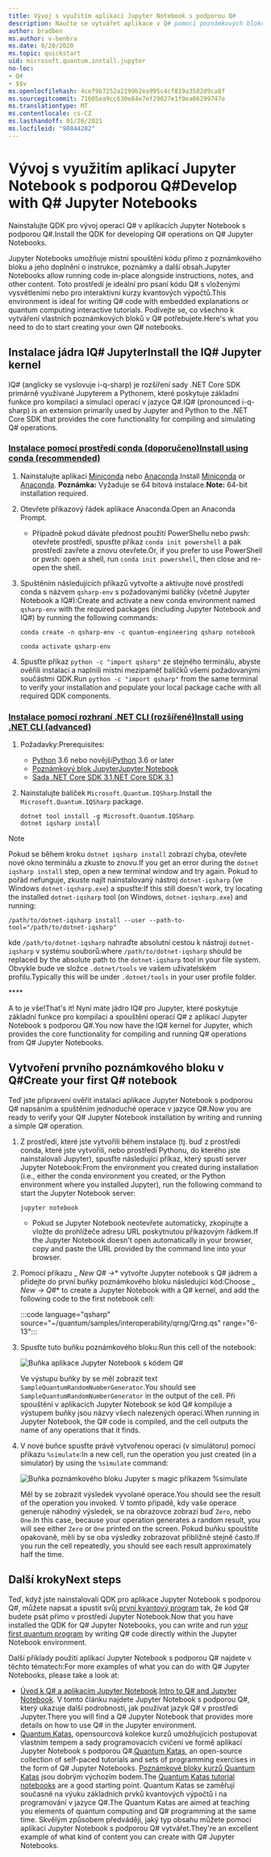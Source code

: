 ```yaml
---
title: Vývoj s využitím aplikací Jupyter Notebook s podporou Q#
description: Naučte se vytvářet aplikace v Q# pomocí poznámkových bloků Jupyter.
author: bradben
ms.author: v-benbra
ms.date: 8/20/2020
ms.topic: quickstart
uid: microsoft.quantum.install.jupyter
no-loc:
- Q#
- $$v
ms.openlocfilehash: 4cef9b7252a2199b2ea995c4cf819a3582d9ca8f
ms.sourcegitcommit: 71605ea9cc630e84e7ef29027e1f0ea06299747e
ms.translationtype: MT
ms.contentlocale: cs-CZ
ms.lasthandoff: 01/26/2021
ms.locfileid: "98844282"
---
```

# <a name="develop-with-no-locq-jupyter-notebooks"></a><span data-ttu-id="f3c69-103">Vývoj s využitím aplikací Jupyter Notebook s podporou Q#</span><span class="sxs-lookup"><span data-stu-id="f3c69-103">Develop with Q# Jupyter Notebooks</span></span>

<span data-ttu-id="f3c69-104">Nainstalujte QDK pro vývoj operací Q# v aplikacích Jupyter Notebook s podporou Q#.</span><span class="sxs-lookup"><span data-stu-id="f3c69-104">Install the QDK for developing Q# operations on Q# Jupyter Notebooks.</span></span>

<span data-ttu-id="f3c69-105">Jupyter Notebooks umožňuje místní spouštění kódu přímo z poznámkového bloku a jeho doplnění o instrukce, poznámky a další obsah.</span><span class="sxs-lookup"><span data-stu-id="f3c69-105">Jupyter Notebooks allow running code in-place alongside instructions, notes, and other content.</span></span> <span data-ttu-id="f3c69-106">Toto prostředí je ideální pro psaní kódu Q# s vloženými vysvětleními nebo pro interaktivní kurzy kvantových výpočtů.</span><span class="sxs-lookup"><span data-stu-id="f3c69-106">This environment is ideal for writing Q# code with embedded explanations or quantum computing interactive tutorials.</span></span> <span data-ttu-id="f3c69-107">Podívejte se, co všechno k vytváření vlastních poznámkových bloků v Q# potřebujete.</span><span class="sxs-lookup"><span data-stu-id="f3c69-107">Here's what you need to do to start creating your own Q# notebooks.</span></span>

## <a name="install-the-ino-locq-jupyter-kernel"></a><span data-ttu-id="f3c69-108">Instalace jádra IQ# Jupyter</span><span class="sxs-lookup"><span data-stu-id="f3c69-108">Install the IQ# Jupyter kernel</span></span>

<span data-ttu-id="f3c69-109">IQ# (anglicky se vyslovuje i-q-sharp) je rozšíření sady .NET Core SDK primárně využívané Jupyterem a Pythonem, které poskytuje základní funkce pro kompilaci a simulaci operací v jazyce Q#.</span><span class="sxs-lookup"><span data-stu-id="f3c69-109">IQ# (pronounced i-q-sharp) is an extension primarily used by Jupyter and Python to the .NET Core SDK that provides the core functionality for compiling and simulating Q# operations.</span></span>

### <a name="install-using-conda-recommended"></a>[<span data-ttu-id="f3c69-110">Instalace pomocí prostředí conda (doporučeno)</span><span class="sxs-lookup"><span data-stu-id="f3c69-110">Install using conda (recommended)</span></span>](#tab/tabid-conda)

1. <span data-ttu-id="f3c69-111">Nainstalujte aplikaci [Miniconda](https://docs.conda.io/en/latest/miniconda.html) nebo [Anaconda](https://www.anaconda.com/products/individual#Downloads).</span><span class="sxs-lookup"><span data-stu-id="f3c69-111">Install [Miniconda](https://docs.conda.io/en/latest/miniconda.html) or [Anaconda](https://www.anaconda.com/products/individual#Downloads).</span></span> <span data-ttu-id="f3c69-112">**Poznámka:** Vyžaduje se 64 bitová instalace.</span><span class="sxs-lookup"><span data-stu-id="f3c69-112">**Note:** 64-bit installation required.</span></span>

1. <span data-ttu-id="f3c69-113">Otevřete příkazový řádek aplikace Anaconda.</span><span class="sxs-lookup"><span data-stu-id="f3c69-113">Open an Anaconda Prompt.</span></span>

   - <span data-ttu-id="f3c69-114">Případně pokud dáváte přednost použití PowerShellu nebo pwsh: otevřete prostředí, spusťte příkaz `conda init powershell` a pak prostředí zavřete a znovu otevřete.</span><span class="sxs-lookup"><span data-stu-id="f3c69-114">Or, if you prefer to use PowerShell or pwsh: open a shell, run `conda init powershell`, then close and re-open the shell.</span></span>

1. <span data-ttu-id="f3c69-115">Spuštěním následujících příkazů vytvořte a aktivujte nové prostředí conda s názvem `qsharp-env` s požadovanými balíčky (včetně Jupyter Notebook a IQ#):</span><span class="sxs-lookup"><span data-stu-id="f3c69-115">Create and activate a new conda environment named `qsharp-env` with the required packages (including Jupyter Notebook and IQ#) by running the following commands:</span></span>

    ```
    conda create -n qsharp-env -c quantum-engineering qsharp notebook

    conda activate qsharp-env
    ```

1. <span data-ttu-id="f3c69-116">Spusťte příkaz `python -c "import qsharp"` ze stejného terminálu, abyste ověřili instalaci a naplnili místní mezipaměť balíčků všemi požadovanými součástmi QDK.</span><span class="sxs-lookup"><span data-stu-id="f3c69-116">Run `python -c "import qsharp"` from the same terminal to verify your installation and populate your local package cache with all required QDK components.</span></span>

### <a name="install-using-net-cli-advanced"></a>[<span data-ttu-id="f3c69-117">Instalace pomocí rozhraní .NET CLI (rozšířené)</span><span class="sxs-lookup"><span data-stu-id="f3c69-117">Install using .NET CLI (advanced)</span></span>](#tab/tabid-dotnetcli)

1. <span data-ttu-id="f3c69-118">Požadavky:</span><span class="sxs-lookup"><span data-stu-id="f3c69-118">Prerequisites:</span></span>

    - <span data-ttu-id="f3c69-119">[Python](https://www.python.org/downloads/) 3.6 nebo novější</span><span class="sxs-lookup"><span data-stu-id="f3c69-119">[Python](https://www.python.org/downloads/) 3.6 or later</span></span>
    - [<span data-ttu-id="f3c69-120">Poznámkový blok Jupyter</span><span class="sxs-lookup"><span data-stu-id="f3c69-120">Jupyter Notebook</span></span>](https://jupyter.readthedocs.io/en/latest/install.html)
    - [<span data-ttu-id="f3c69-121">Sada .NET Core SDK 3.1</span><span class="sxs-lookup"><span data-stu-id="f3c69-121">.NET Core SDK 3.1</span></span>](https://dotnet.microsoft.com/download/dotnet-core/3.1)

1. <span data-ttu-id="f3c69-122">Nainstalujte balíček `Microsoft.Quantum.IQSharp`.</span><span class="sxs-lookup"><span data-stu-id="f3c69-122">Install the `Microsoft.Quantum.IQSharp` package.</span></span>

    ```dotnetcli
    dotnet tool install -g Microsoft.Quantum.IQSharp
    dotnet iqsharp install
    ```

> [!NOTE]
> <span data-ttu-id="f3c69-123">Pokud se během kroku `dotnet iqsharp install` zobrazí chyba, otevřete nové okno terminálu a zkuste to znovu.</span><span class="sxs-lookup"><span data-stu-id="f3c69-123">If you get an error during the `dotnet iqsharp install` step, open a new terminal window and try again.</span></span>
> <span data-ttu-id="f3c69-124">Pokud to pořád nefunguje, zkuste najít nainstalovaný nástroj `dotnet-iqsharp` (ve Windows `dotnet-iqsharp.exe`) a spusťte:</span><span class="sxs-lookup"><span data-stu-id="f3c69-124">If this still doesn't work, try locating the installed `dotnet-iqsharp` tool (on Windows, `dotnet-iqsharp.exe`) and running:</span></span>
> ```
> /path/to/dotnet-iqsharp install --user --path-to-tool="/path/to/dotnet-iqsharp"
> ```
> <span data-ttu-id="f3c69-125">kde `/path/to/dotnet-iqsharp` nahraďte absolutní cestou k nástroji `dotnet-iqsharp` v systému souborů.</span><span class="sxs-lookup"><span data-stu-id="f3c69-125">where `/path/to/dotnet-iqsharp` should be replaced by the absolute path to the `dotnet-iqsharp` tool in your file system.</span></span>
> <span data-ttu-id="f3c69-126">Obvykle bude ve složce `.dotnet/tools` ve vašem uživatelském profilu.</span><span class="sxs-lookup"><span data-stu-id="f3c69-126">Typically this will be under `.dotnet/tools` in your user profile folder.</span></span>
    
<span data-ttu-id="f3c69-127">\*\*_</span><span class="sxs-lookup"><span data-stu-id="f3c69-127">\*\*_</span></span>

<span data-ttu-id="f3c69-128">A to je vše!</span><span class="sxs-lookup"><span data-stu-id="f3c69-128">That's it!</span></span> <span data-ttu-id="f3c69-129">Nyní máte jádro IQ# pro Jupyter, které poskytuje základní funkce pro kompilaci a spouštění operací Q# z aplikací Jupyter Notebook s podporou Q#.</span><span class="sxs-lookup"><span data-stu-id="f3c69-129">You now have the IQ# kernel for Jupyter, which provides the core functionality for compiling and running Q# operations from Q# Jupyter Notebooks.</span></span>

## <a name="create-your-first-no-locq-notebook"></a><span data-ttu-id="f3c69-130">Vytvoření prvního poznámkového bloku v Q#</span><span class="sxs-lookup"><span data-stu-id="f3c69-130">Create your first Q# notebook</span></span>

<span data-ttu-id="f3c69-131">Teď jste připravení ověřit instalaci aplikace Jupyter Notebook s podporou Q# napsáním a spuštěním jednoduché operace v jazyce Q#.</span><span class="sxs-lookup"><span data-stu-id="f3c69-131">Now you are ready to verify your Q# Jupyter Notebook installation by writing and running a simple Q# operation.</span></span>

1. <span data-ttu-id="f3c69-132">Z prostředí, které jste vytvořili během instalace (tj. buď z prostředí conda, které jste vytvořili, nebo prostředí Pythonu, do kterého jste nainstalovali Jupyter), spusťte následující příkaz, který spustí server Jupyter Notebook:</span><span class="sxs-lookup"><span data-stu-id="f3c69-132">From the environment you created during installation (i.e., either the conda environment you created, or the Python environment where you installed Jupyter), run the following command to start the Jupyter Notebook server:</span></span>

    ```
    jupyter notebook
    ```

    - <span data-ttu-id="f3c69-133">Pokud se Jupyter Notebook neotevřete automaticky, zkopírujte a vložte do prohlížeče adresu URL poskytnutou příkazovým řádkem.</span><span class="sxs-lookup"><span data-stu-id="f3c69-133">If the Jupyter Notebook doesn't open automatically in your browser, copy and paste the URL provided by the command line into your browser.</span></span>

1. <span data-ttu-id="f3c69-134">Pomocí příkazu _ *New Q# →*\* vytvořte Jupyter notebook s Q# jádrem a přidejte do první buňky poznámkového bloku následující kód:</span><span class="sxs-lookup"><span data-stu-id="f3c69-134">Choose _ *New → Q#*\* to create a Jupyter Notebook with a Q# kernel, and add the following code to the first notebook cell:</span></span>

    :::code language="qsharp" source="~/quantum/samples/interoperability/qrng/Qrng.qs" range="6-13":::

1. <span data-ttu-id="f3c69-135">Spusťte tuto buňku poznámkového bloku:</span><span class="sxs-lookup"><span data-stu-id="f3c69-135">Run this cell of the notebook:</span></span>

    ![Buňka aplikace Jupyter Notebook s kódem Q#](~/media/install-guide-jupyter.png)

    <span data-ttu-id="f3c69-137">Ve výstupu buňky by se měl zobrazit text `SampleQuantumRandomNumberGenerator`.</span><span class="sxs-lookup"><span data-stu-id="f3c69-137">You should see `SampleQuantumRandomNumberGenerator` in the output of the cell.</span></span> <span data-ttu-id="f3c69-138">Při spouštění v aplikacích Jupyter Notebook se kód Q# kompiluje a výstupem buňky jsou názvy všech nalezených operací.</span><span class="sxs-lookup"><span data-stu-id="f3c69-138">When running in Jupyter Notebook, the Q# code is compiled, and the cell outputs the name of any operations that it finds.</span></span>

1. <span data-ttu-id="f3c69-139">V nové buňce spusťte právě vytvořenou operaci (v simulátoru) pomocí příkazu `%simulate`:</span><span class="sxs-lookup"><span data-stu-id="f3c69-139">In a new cell, run the operation you just created (in a simulator) by using the `%simulate` command:</span></span>

    ![Buňka poznámkového bloku Jupyter s magic příkazem %simulate](~/media/install-guide-jupyter-simulate.png)

    <span data-ttu-id="f3c69-141">Měl by se zobrazit výsledek vyvolané operace.</span><span class="sxs-lookup"><span data-stu-id="f3c69-141">You should see the result of the operation you invoked.</span></span> <span data-ttu-id="f3c69-142">V tomto případě, kdy vaše operace generuje náhodný výsledek, se na obrazovce zobrazí buď `Zero`, nebo `One`.</span><span class="sxs-lookup"><span data-stu-id="f3c69-142">In this case, because your operation generates a random result, you will see either `Zero` or `One` printed on the screen.</span></span> <span data-ttu-id="f3c69-143">Pokud buňku spouštíte opakovaně, měli by se oba výsledky zobrazovat přibližně stejně často.</span><span class="sxs-lookup"><span data-stu-id="f3c69-143">If you run the cell repeatedly, you should see each result approximately half the time.</span></span>

## <a name="next-steps"></a><span data-ttu-id="f3c69-144">Další kroky</span><span class="sxs-lookup"><span data-stu-id="f3c69-144">Next steps</span></span>

<span data-ttu-id="f3c69-145">Teď, když jste nainstalovali QDK pro aplikace Jupyter Notebook s podporou Q#, můžete napsat a spustit svůj [první kvantový program](xref:microsoft.quantum.quickstarts.qrng) tak, že kód Q# budete psát přímo v prostředí Jupyter Notebook.</span><span class="sxs-lookup"><span data-stu-id="f3c69-145">Now that you have installed the QDK for Q# Jupyter Notebooks, you can write and run [your first quantum program](xref:microsoft.quantum.quickstarts.qrng) by writing Q# code directly within the Jupyter Notebook environment.</span></span>

<span data-ttu-id="f3c69-146">Další příklady použití aplikací Jupyter Notebook s podporou Q# najdete v těchto tématech:</span><span class="sxs-lookup"><span data-stu-id="f3c69-146">For more examples of what you can do with Q# Jupyter Notebooks, please take a look at:</span></span>

- <span data-ttu-id="f3c69-147">[Úvod k Q# a aplikacím Jupyter Notebook](https://docs.microsoft.com/samples/microsoft/quantum/intro-to-qsharp-jupyter/).</span><span class="sxs-lookup"><span data-stu-id="f3c69-147">[Intro to Q# and Jupyter Notebook](https://docs.microsoft.com/samples/microsoft/quantum/intro-to-qsharp-jupyter/).</span></span> <span data-ttu-id="f3c69-148">V tomto článku najdete Jupyter Notebook s podporou Q#, který ukazuje další podrobnosti, jak používat jazyk Q# v prostředí Jupyter.</span><span class="sxs-lookup"><span data-stu-id="f3c69-148">There you will find a Q# Jupyter Notebook that provides more details on how to use Q# in the Jupyter environment.</span></span>
- <span data-ttu-id="f3c69-149">[Quantum Katas](xref:microsoft.quantum.overview.katas), opensourcová kolekce kurzů umožňujících postupovat vlastním tempem a sady programovacích cvičení ve formě aplikací Jupyter Notebook s podporou Q#.</span><span class="sxs-lookup"><span data-stu-id="f3c69-149">[Quantum Katas](xref:microsoft.quantum.overview.katas), an open-source collection of self-paced tutorials and sets of programming exercises in the form of Q# Jupyter Notebooks.</span></span> <span data-ttu-id="f3c69-150">[Poznámkové bloky kurzů Quantum Katas](https://github.com/microsoft/QuantumKatas#tutorial-topics) jsou dobrým výchozím bodem.</span><span class="sxs-lookup"><span data-stu-id="f3c69-150">The [Quantum Katas tutorial notebooks](https://github.com/microsoft/QuantumKatas#tutorial-topics) are a good starting point.</span></span> <span data-ttu-id="f3c69-151">Quantum Katas se zaměřují současně na výuku základních prvků kvantových výpočtů i na programování v jazyce Q#.</span><span class="sxs-lookup"><span data-stu-id="f3c69-151">The Quantum Katas are aimed at teaching you elements of quantum computing and Q# programming at the same time.</span></span> <span data-ttu-id="f3c69-152">Skvělým způsobem předvádějí, jaký typ obsahu můžete pomocí aplikací Jupyter Notebook s podporou Q# vytvářet.</span><span class="sxs-lookup"><span data-stu-id="f3c69-152">They're an excellent example of what kind of content you can create with Q# Jupyter Notebooks.</span></span>
